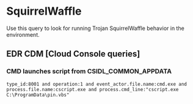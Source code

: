 # SquirrelWaffle

Use this query to look for running Trojan SquirrelWaffle behavior in the environment.

## EDR CDM [Cloud Console queries]

### CMD launches script from CSIDL_COMMON_APPDATA
 
```
type_id:8001 and operation:1 and event_actor.file.name:cmd.exe and process.file.name:cscript.exe and process.cmd_line:"cscript.exe C:\ProgramData\pin.vbs"

```
